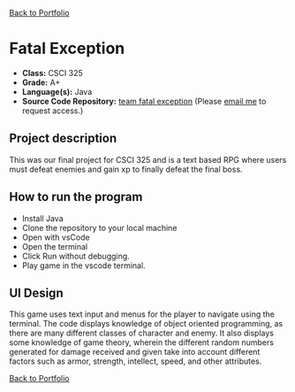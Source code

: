 [Back to Portfolio](./)

Fatal Exception
===============

-   **Class:** CSCI 325
-   **Grade:** A+
-   **Language(s):** Java
-   **Source Code Repository:** [team fatal exception](https://github.com/adamrt918/fatal-exception)
    (Please [email me](https://mail.google.com/mail/u/0/?source=mailto&to=thiemann.adam@gmail.com&su=Github_Access&fs=1&tf=cm) to request access.)

## Project description

This was our final project for CSCI 325 and is a text based RPG where users must defeat enemies and gain xp to finally defeat the final boss.

## How to run the program

- Install Java
- Clone the repository to your local machine
- Open with vsCode
- Open the terminal
- Click Run without debugging.
- Play game in the vscode terminal.

## UI Design

This game uses text input and menus for the player to navigate using the terminal. The code displays knowledge of object oriented programming, as there are many different classes of character and enemy. It also displays 
some knowledge of game theory, wherein the different random numbers generated for damage received and given take into account different factors such as armor, strength, intellect, speed, and other attributes.

[Back to Portfolio](./)
